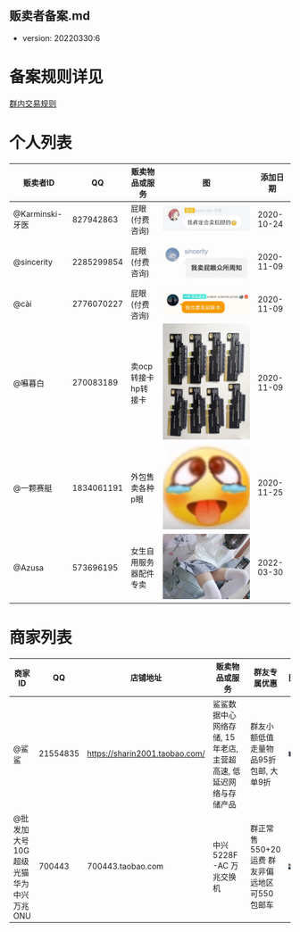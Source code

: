 贩卖者备案.md
------------

- version: 20220330:6

# 备案规则详见

[群内交易规则](./群内交易规则.md)

# 个人列表

| 贩卖者ID | QQ | 贩卖物品或服务 | 图 | 添加日期 |
|----------|---|---------------|---|---------|
| @Karminski-牙医 | 827942863 | 屁眼 (付费咨询) | ![avatar](../src/assets/images/827942863.jpg) | 2020-10-24 |
| @sincerity | 2285299854 | 屁眼 (付费咨询) | ![avatar](../src/assets/images/2285299854.jpg) | 2020-11-09 |
| @cài | 2776070227 | 屁眼 (付费咨询) | ![avatar](../src/assets/images/2776070227.jpg) | 2020-11-09 |
| @囌暮白 | 270083189 | 卖ocp转接卡 hp转接卡 | ![avatar](../src/assets/images/270083189.jpg) | 2020-11-09 | 
| @一颗赛艇 | 1834061191 | 外包售卖各种p眼 | ![avatar](../src/assets/images/1834061191.jpg) | 2020-11-25 | 
| @Azusa | 573696195 | 女生自用服务器配件专卖 | ![avatar](../src/assets/images/573696195.jpg) | 2022-03-30 | 


# 商家列表

| 商家ID | QQ | 店铺地址 | 贩卖物品或服务 | 群友专属优惠 | 图 | 添加日期 |
|--------|----|----------|----------------|--------------|----|----------|
| @鲨鲨  | 21554835 | https://sharin2001.taobao.com/ | 鲨鲨数据中心网络存储, 15年老店, 主营超高速, 低延迟网络与存储产品 | 群友小额低值走量物品95折包邮, 大单9折 | ![avatar](../src/assets/images/21554835.jpg)  | 2020-11-10 |
| @批发加大号10G超级光猫华为中兴万兆ONU  | 700443 | 700443.taobao.com | 中兴5228F-AC 万兆交换机 | 群正常售550+20运费  群友非偏远地区可550包邮车 | ![avatar](../src/assets/images/700443.jpg)  | 2020-11-12 |

